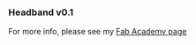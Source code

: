 ### Headband v0.1

For more info, please see my [Fab Academy page](http://fabacademy.org/archives/2015/na/students/kennedy.erin/index.html)

